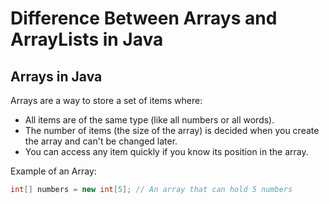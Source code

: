 # Difference Between Arrays and ArrayLists in Java

## Arrays in Java

Arrays are a way to store a set of items where:
- All items are of the same type (like all numbers or all words).
- The number of items (the size of the array) is decided when you create the array and can't be changed later.
- You can access any item quickly if you know its position in the array.

Example of an Array:
```java
int[] numbers = new int[5]; // An array that can hold 5 numbers

